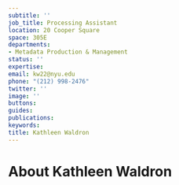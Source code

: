 ```yaml
---
subtitle: ''
job_title: Processing Assistant
location: 20 Cooper Square
space: 305E
departments:
- Metadata Production & Management
status: ''
expertise: 
email: kw22@nyu.edu
phone: "(212) 998-2476"
twitter: ''
image: ''
buttons: 
guides: 
publications: 
keywords: 
title: Kathleen Waldron
---
```


# About Kathleen Waldron